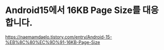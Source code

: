 # Android15에서 16KB Page Size를 대응합니다.

https://naemamdaelo.tistory.com/entry/Android-15-%EB%8C%80%EC%9D%91-16KB-Page-Size
